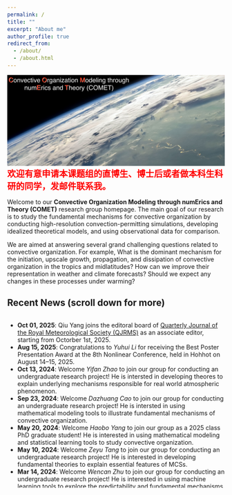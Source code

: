 ```yaml
---
permalink: /
title: ""
excerpt: "About me"
author_profile: true
redirect_from: 
  - /about/
  - /about.html
---
```

<img src="/files/main_COMET.jpeg" alt="drawing"/>

<span style="color:red;font-weight:700;font-size:20px">
    欢迎有意申请本课题组的直博生、博士后或者做本科生科研的同学，发邮件联系我。
</span>

Welcome to our **Convective Organization Modeling through numErics and Theory (COMET)** research group homepage. The main goal of our research is to study the fundamental mechanisms for convective organization by conducting high-resolution convection-permitting simulations, developing idealized theoretical models, and using observational data for comparison. 

We are aimed at answering several grand challenging questions related to convective organization. For example, What is the dominant mechanism for the initiation, upscale growth, propagation, and dissipation of convective organization in the tropics and midlatitudes? How can we improve their representation in weather and climate forecasts? Should we expect any changes in these processes under warming? 

<!--
Hi, my name is Qiu Yang (杨邱 in chinese). I am a research scientist at Pacific Northwest National Laboratory (PNNL) since September 2020. Before that, I was a postdoc associate working with Prof. Andrew Majda (New York University) on *scale interactions of organized tropical convection*. In 2017 spring, I obtained my Ph.D. degree of Atmospheric and Oceanic Sciences from [Center for Atmosphere Ocean Science](https://caos.cims.nyu.edu/dynamic/), Courant Institute of Mathematical Sciences, New York University.

My current research focuses on two topics, including 1) developing theoretical models for understanding fundamental mechanisms of mesoscale convective systems, 2) studying convective momentum transport for improving the E3SM-MMF. 
-->



Recent News (scroll down for more)
-
<div style="height:400px;overflow:auto;">
<ul>
	<li>
	<b>Oct 01, 2025</b>: Qiu Yang joins the editoral board of <a href="https://rmets.onlinelibrary.wiley.com/journal/1477870X">Quarterly Journal of the Royal Meteorological Society (QJRMS)</a> as an associate editor, starting from Octorber 1st, 2025. 
	</li>
	<li>
	<b>Aug 15, 2025</b>: Congratulations to <i>Yuhui Li</i> for receiving the Best Poster Presentation Award at the 8th Nonlinear Conference, held in Hohhot on August 14–15, 2025.
    </li>
    <li>
	<b>Oct 13, 2024</b>: Welcome <i>Yifan Zhao</i> to join our group for conducting an undergraduate research project! He is intersted in developing theores to explain underlying mechanisms responsible for real world atmospheric phenomenon. 
    </li>
	<li>
	<b>Sep 23, 2024</b>: Welcome <i>Dazhuang Cao</i> to join our group for conducting an undergraduate research project! He is intersted in using mathematical modeling tools to illustrate fundamental mechanisms of convective organization. 
     </li>
	<li>
	<b>May 20, 2024</b>: Welcome <i>Haobo Yang</i> to join our group as a 2025 class PhD graduate student! He is interested in using mathematical modeling and statistical learning tools to study convective organization. 
    </li>
	<li>
	<b>May 10, 2024</b>: Welcome <i>Zeyu Tang</i> to join our group for conducting an undergraduate research project! He is interested in developing fundamental theories to explain essential features of MCSs. 
    </li>
	<li>
	<b>Mar 14, 2024</b>: Welcome <i>Wencan Zhu</i> to join our group for conducting an undergraduate research project! He is interested in using machine learning tools to explore the predictability and fundamental mechanisms behind the initiation and propagation of MCSs.
    </li>
	<li>
	<b>Mar 08, 2024</b>: Welcome <i>Yuhui Li</i> to join our group for conducting an undergraduate research project! He is interested in building simple mathematical models for understanding the essential mechanisms of convective self-aggregation. 
    </li>
	<li>
	<b>Oct 28, 2023</b>: Welcome <i>Huaiping Wang</i> to join our group as a 2024 class PhD graduate student! She has a keen interest in studying the fundamental interaction mechanisms between MCSs and large-scale environments. 
	</li>
	<li>
	<b>Aug 05, 2022</b>: Qiu Yang joins the editoral board of <a href="https://journals.ametsoc.org/configurable/content/journals$002fatsc$002fatsc-overview.xml?t%3Aac=journals%24002fatsc%24002fatsc-overview.xml&contents=latest-issue">Journal of the Atmospheric Sciences (JAS)</a> as an associate editor, starting from September 1st, 2022. 
	</li>
</ul>
</div>

<!--
<div style="height:400px;overflow:auto;">
<b>News (scroll for more)</b>
<ul>
	<li>
	<em>June 2023</em>
	Still hunting for exoplanet atmospheres ... Congratulations to Sebastian Zieba for leading this study that was recently published in
	<a href="https://www.nature.com/articles/s41586-023-06232-z">Nature</a>! From simple theory papers<sup><a href="https://iopscience.iop.org/article/10.1088/0004-637X/802/1/21">a</a>,
<a href="https://iopscience.iop.org/article/10.3847/1538-4357/ab4c91">b</a>,
<a href="https://iopscience.iop.org/article/10.3847/1538-4357/ab4c90">c</a>,
<a href="https://iopscience.iop.org/article/10.3847/1538-4357/ab4a05">d</a></sup>,
over a first test run with the Spitzer telescope<sup><a href="https://www.nature.com/articles/s41586-019-1497-4">e</a></sup>,
to now having the incredible capabilities of JWST, the search for atmospheres on roughly Earth-sized planets has been one of the most exciting research areas I've had the privilege to be involved with. In this paper, our team found that the nearby TRAPPIST-1c does not have a thick Venus-like atmosphere. Given the similar finding for the neighboring TRAPPIST-1b<sup><a href="https://www.nature.com/articles/s41586-023-05951-7">f</a></sup>,
maybe it's harder than we originally thought to find truly Earth-like planets out there? 
	</li>
</ul>
</div>

<!--
This is the front page of a website that is powered by the [academicpages template](https://github.com/academicpages/academicpages.github.io) and hosted on GitHub pages. [GitHub pages](https://pages.github.com) is a free service in which websites are built and hosted from code and data stored in a GitHub repository, automatically updating when a new commit is made to the respository. This template was forked from the [Minimal Mistakes Jekyll Theme](https://mmistakes.github.io/minimal-mistakes/) created by Michael Rose, and then extended to support the kinds of content that academics have: publications, talks, teaching, a portfolio, blog posts, and a dynamically-generated CV. You can fork [this repository](https://github.com/academicpages/academicpages.github.io) right now, modify the configuration and markdown files, add your own PDFs and other content, and have your own site for free, with no ads! An older version of this template powers my own personal website at [stuartgeiger.com](http://stuartgeiger.com), which uses [this Github repository](https://github.com/staeiou/staeiou.github.io).

A data-driven personal website
======
Like many other Jekyll-based GitHub Pages templates, academicpages makes you separate the website's content from its form. The content & metadata of your website are in structured markdown files, while various other files constitute the theme, specifying how to transform that content & metadata into HTML pages. You keep these various markdown (.md), YAML (.yml), HTML, and CSS files in a public GitHub repository. Each time you commit and push an update to the repository, the [GitHub pages](https://pages.github.com/) service creates static HTML pages based on these files, which are hosted on GitHub's servers free of charge.

Many of the features of dynamic content management systems (like Wordpress) can be achieved in this fashion, using a fraction of the computational resources and with far less vulnerability to hacking and DDoSing. You can also modify the theme to your heart's content without touching the content of your site. If you get to a point where you've broken something in Jekyll/HTML/CSS beyond repair, your markdown files describing your talks, publications, etc. are safe. You can rollback the changes or even delete the repository and start over -- just be sure to save the markdown files! Finally, you can also write scripts that process the structured data on the site, such as [this one](https://github.com/academicpages/academicpages.github.io/blob/master/talkmap.ipynb) that analyzes metadata in pages about talks to display [a map of every location you've given a talk](https://academicpages.github.io/talkmap.html).

Getting started
======
1. Register a GitHub account if you don't have one and confirm your e-mail (required!)
1. Fork [this repository](https://github.com/academicpages/academicpages.github.io) by clicking the "fork" button in the top right. 
1. Go to the repository's settings (rightmost item in the tabs that start with "Code", should be below "Unwatch"). Rename the repository "[your GitHub username].github.io", which will also be your website's URL.
1. Set site-wide configuration and create content & metadata (see below -- also see [this set of diffs](http://archive.is/3TPas) showing what files were changed to set up [an example site](https://getorg-testacct.github.io) for a user with the username "getorg-testacct")
1. Upload any files (like PDFs, .zip files, etc.) to the files/ directory. They will appear at https://[your GitHub username].github.io/files/example.pdf.  
1. Check status by going to the repository settings, in the "GitHub pages" section

Site-wide configuration
------
The main configuration file for the site is in the base directory in [_config.yml](https://github.com/academicpages/academicpages.github.io/blob/master/_config.yml), which defines the content in the sidebars and other site-wide features. You will need to replace the default variables with ones about yourself and your site's github repository. The configuration file for the top menu is in [_data/navigation.yml](https://github.com/academicpages/academicpages.github.io/blob/master/_data/navigation.yml). For example, if you don't have a portfolio or blog posts, you can remove those items from that navigation.yml file to remove them from the header. 

Create content & metadata
------
For site content, there is one markdown file for each type of content, which are stored in directories like _publications, _talks, _posts, _teaching, or _pages. For example, each talk is a markdown file in the [_talks directory](https://github.com/academicpages/academicpages.github.io/tree/master/_talks). At the top of each markdown file is structured data in YAML about the talk, which the theme will parse to do lots of cool stuff. The same structured data about a talk is used to generate the list of talks on the [Talks page](https://academicpages.github.io/talks), each [individual page](https://academicpages.github.io/talks/2012-03-01-talk-1) for specific talks, the talks section for the [CV page](https://academicpages.github.io/cv), and the [map of places you've given a talk](https://academicpages.github.io/talkmap.html) (if you run this [python file](https://github.com/academicpages/academicpages.github.io/blob/master/talkmap.py) or [Jupyter notebook](https://github.com/academicpages/academicpages.github.io/blob/master/talkmap.ipynb), which creates the HTML for the map based on the contents of the _talks directory).

**Markdown generator**

I have also created [a set of Jupyter notebooks](https://github.com/academicpages/academicpages.github.io/tree/master/markdown_generator
) that converts a CSV containing structured data about talks or presentations into individual markdown files that will be properly formatted for the academicpages template. The sample CSVs in that directory are the ones I used to create my own personal website at stuartgeiger.com. My usual workflow is that I keep a spreadsheet of my publications and talks, then run the code in these notebooks to generate the markdown files, then commit and push them to the GitHub repository.

How to edit your site's GitHub repository
------
Many people use a git client to create files on their local computer and then push them to GitHub's servers. If you are not familiar with git, you can directly edit these configuration and markdown files directly in the github.com interface. Navigate to a file (like [this one](https://github.com/academicpages/academicpages.github.io/blob/master/_talks/2012-03-01-talk-1.md) and click the pencil icon in the top right of the content preview (to the right of the "Raw | Blame | History" buttons). You can delete a file by clicking the trashcan icon to the right of the pencil icon. You can also create new files or upload files by navigating to a directory and clicking the "Create new file" or "Upload files" buttons. 

Example: editing a markdown file for a talk
![Editing a markdown file for a talk](/images/editing-talk.png)

For more info
------
More info about configuring academicpages can be found in [the guide](https://academicpages.github.io/markdown/). The [guides for the Minimal Mistakes theme](https://mmistakes.github.io/minimal-mistakes/docs/configuration/) (which this theme was forked from) might also be helpful.--> 
